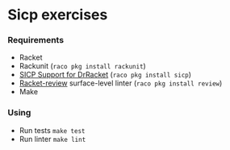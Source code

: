
# Sicp exercises

### Requirements

* Racket
* Rackunit (`raco pkg install rackunit`)
* [SICP Support for DrRacket](https://docs.racket-lang.org/sicp-manual/index.html) (`raco pkg install sicp`)
* [Racket-review](https://github.com/Bogdanp/racket-review) surface-level linter (`raco pkg install review`)
* Make

### Using

* Run tests `make test`
* Run linter `make lint`

